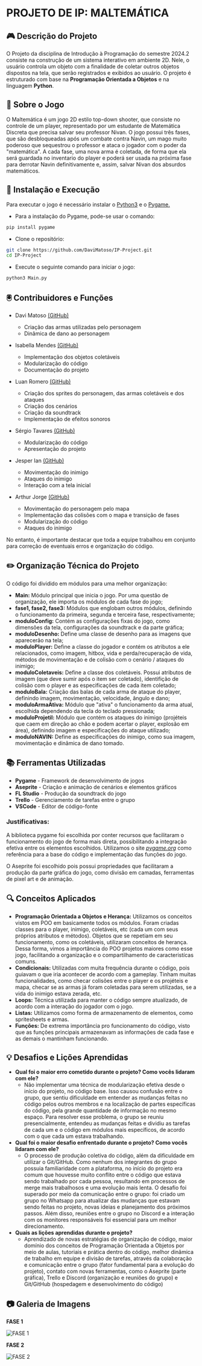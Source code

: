 # PROJETO DE IP: MALTEMÁTICA
## 🎮 Descrição do Projeto
O Projeto da disciplina de Introdução à Programação do semestre 2024.2 consiste na construção de um sistema interativo em ambiente 2D. Nele, o usuário controla um objeto com a finalidade de coletar outros objetos dispostos na tela, que serão registrados e exibidos ao usuário. O projeto é estruturado com base na **Programação Orientada a Objetos** e na linguagem **Python**.
## 👾 Sobre o Jogo

O Maltemática é um jogo 2D estilo top-down shooter, que consiste no controle de um player, representado por um estudante de Matemática Discreta que precisa salvar seu professor Nivan. O jogo possui três fases, que são desbloqueadas após um combate contra Navin, um mago muito poderoso que sequestrou o professor e ataca o jogador com o poder da "matemática". A cada fase, uma nova arma é coletada, de forma que ela será guardada no inventario do player e poderá ser usada na próxima fase para derrotar Navin definitivamente e, assim, salvar Nivan dos absurdos matemáticos.

## 📌 Instalação e Execução
Para executar o jogo é necessário instalar o [Python3](https://www.python.org/downloads/) e o [Pygame.](https://www.pygame.org/)

- Para a instalação do Pygame, pode-se usar o comando:
```sh
pip install pygame
```
- Clone o repositório:
```sh
git clone https://github.com/DaviMatoso/IP-Project.git
cd IP-Project
```
- Execute o seguinte comando para iniciar o jogo:
```sh
python3 Main.py
```

## 🖲️ Contribuidores e Funções
- Davi Matoso <a href="https://github.com/DaviMatoso">(GitHub)</a>
  - Criação das armas utilizadas pelo personagem
  - Dinâmica de dano ao personagem

- Isabella Mendes <a href="https://github.com/isabellamdsr">(GitHub)</a>
  - Implementação dos objetos coletáveis
  - Modularização do código
  - Documentação do projeto

- Luan Romero <a href="https://github.com/luanromerolcc">(GitHub)</a>
  - Criação dos sprites do personagem, das armas coletáveis e dos ataques
  - Criação dos cenários
  - Criação da soundtrack
  - Implementação de efeitos sonoros

- Sérgio Tavares <a href="https://github.com/teamfortr3ss2">(GitHub)</a>
  - Modularização do código
  - Apresentação do projeto

- Jesper Ian <a href="https://github.com/j-iann">(GitHub)</a>
  - Movimentação do inimigo
  - Ataques do inimigo
  - Interação com a tela inicial

- Arthur Jorge <a href="https://github.com/Arfhum">(GitHub)</a>
  - Movimentação do personagem pelo mapa
  - Implementação das colisões com o mapa e transição de fases
  - Modularização do código
  - Ataques do inimigo

No entanto, é importante destacar que toda a equipe trabalhou em conjunto para correção de eventuais erros e organização do código.

## ✏️ Organização Técnica do Projeto
O código foi dividido em módulos para uma melhor organização:
- **Main:** Módulo principal que inicia o jogo. Por uma questão de organização, ele importa os módulos de cada fase do jogo;
- **fase1, fase2, fase3:** Módulos que englobam outros módulos, definindo o funcionamento da primeira, segunda e terceira fase, respectivamente;
- **moduloConfig:** Contém as configurações fixas do jogo, como dimensões da tela, configurações da soundtrack e da parte gráfica;
- **moduloDesenho:** Define uma classe de desenho para as imagens que aparecerão na tela;
- **moduloPlayer:** Define a classe do jogador e contém os atributos a ele relacionados, como imagem, hitbox, vida e perda/recuperação de vida, métodos de movimentação e de colisão com o cenário / ataques do inimigo;
- **moduloColetaveis:** Define a classe dos coletáveis. Possui atributos de imagem (que deve sumir após o item ser coletado), identifição de colisão com o player e as especificações de cada item coletado;
- **moduloBala:** Criação das balas de cada arma de ataque do player, definindo imagem, movimentação, velocidade, ângulo e dano;
- **moduloArmaAtiva:** Módulo que "ativa" o funcionamento da arma atual, escolhida dependendo da tecla do teclado pressionada;
- **moduloProjetil:** Módulo que contém os ataques do inimigo (projéteis que caem em direção ao chão e podem acertar o player, explosão em área), definindo imagem e especificações do ataque utilizado;
- **moduloNAVIN:** Define as especificações do inimigo, como sua imagem, movimentação e dinâmica de dano tomado.

## 📚 Ferramentas Utilizadas
- **Pygame** - Framework de desenvolvimento de jogos
- **Aseprite** - Criação e animação de cenários e elementos gráficos
- **FL Studio** - Produção da soundtrack do jogo
- **Trello** - Gerenciamento de tarefas entre o grupo
- **VSCode** - Editor de código-fonte

### Justificativas:
A biblioteca pygame foi escolhida por conter recursos que facilitaram o funcionamento do jogo de forma mais direta, possibilitando a integração efetiva entre os elementos escolhidos.
Utilizamos o site <a href="https://www.pygame.org/docs/">*pygame.org*</a> como referência para a base do código e implementação das funções do jogo.

O Aseprite foi escolhido pois possui propriedades que facilitaram a produção da parte gráfica do jogo, como divisão em camadas, ferramentas de pixel art e de animação.

## 🔍 Conceitos Aplicados
- **Programação Orientada a Objetos e Herança:** Utilizamos os conceitos vistos em POO em basicamente todos os módulos. Foram criadas classes para o player, inimigo, coletáveis, etc (cada um com seus próprios atributos e métodos). Objetos que se repetiam em seu funcionamento, como os coletáveis, utilizaram conceitos de herança. Dessa forma, vimos a importância do POO projetos maiores como esse jogo, facilitando a organização e o compartilhamento de caracteristícas comuns.
- **Condicionais:** Utilizadas com muita frequência durante o código, pois guiavam o que iria acontecer de acordo com a gameplay. Tinham muitas funcionalidades, como checar colisões entre o player e os projéteis e mapa, checar se as armas já foram coletadas para serem utilizadas, se a vida do inimigo estava zerada, etc.
- **Loops:** Técnica utilizada para manter o código sempre atualizado, de acordo com a interação do jogador com o jogo.
- **Listas:** Utilizamos como forma de armazenamento de elementos, como spritesheets e armas.
- **Funções:** De extrema importância pro funcionamento do código, visto que as funções principais armazenavam as informações de cada fase e as demais o mantinham funcionando.

## 💡 Desafios e Lições Aprendidas
- **Qual foi o maior erro cometido durante o projeto? Como vocês lidaram com ele?**
  - Não implementar uma técnica de modularização efetiva desde o início do projeto, no código base. Isso causou confusão entre o grupo, que sentiu dificuldade em entender as mudanças feitas no código pelos outros membros e na localização de partes específicas do código, pela grande quantidade de informação no mesmo espaço. Para resolver esse problema, o grupo se reuniu presencialmente, entendeu as mudanças feitas e dividiu as tarefas de cada um e o código em módulos mais específicos, de acordo com o que cada um estava trabalhando.
- **Qual foi o maior desafio enfrentado durante o projeto? Como vocês lidaram com ele?**
  - O processo de produção coletiva do código, além da dificuldade em utilizar o Git/GitHub. Como nenhum dos integrantes do grupo possuia familiaridade com a plataforma, no início do projeto era comum que houvesse muito conflito entre o código que estava sendo trabalhado por cada pessoa, resultando em processos de merge mais trabalhosos e uma evolução mais lenta. O desafio foi superado por meio da comunicação entre o grupo: foi criado um grupo no Whatsapp para atualizar das mudanças que estavam sendo feitas no projeto, novas ideias e planejamento dos próximos passos. Além disso, reuniões entre o grupo no Discord e a interação com os monitores responsáveis foi essencial para um melhor direcionamento.
- **Quais as lições aprendidas durante o projeto?**
  - Aprendizado de novas estratégias de organização de código, maior domínio dos conceitos de Programação Orientada a Objetos por meio de aulas, tutoriais e prática dentro do código, melhor dinâmica de trabalho em equipe e divisão de tarefas, através da colaboração e comunicação entre o grupo (fator fundamental para a evolução do projeto), contato com novas ferramentas, como o Aseprite (parte gráfica), Trello e Discord (organização e reuniões do grupo) e Git/GitHub (hospedagem e desenvolvimento do código)

## 📷 **Galeria de Imagens**

**FASE 1**

![FASE 1](https://i.ibb.co/q3qdmzyD/banana.png)


**FASE 2**

![FASE 2](https://i.ibb.co/XhDkCYs/ataques.png)
